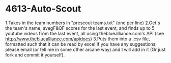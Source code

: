 # 4613-Auto-Scout
  1.Takes in the team numbers in "prescout teams.txt" (one per line)
  2.Get's the team's name, avegF&QF scores for the last event, and finds up to 5 youtube videos from the last event, all using thebluealliance.com's API (see http://www.thebluealliance.com/apidocs)
  3.Puts them into a .csv file, formatted such that it can be read by excel
If you have any suggestions, please email (or tell me in some other arcane way) and I will add in it (Or just fork and commit it yourself).
